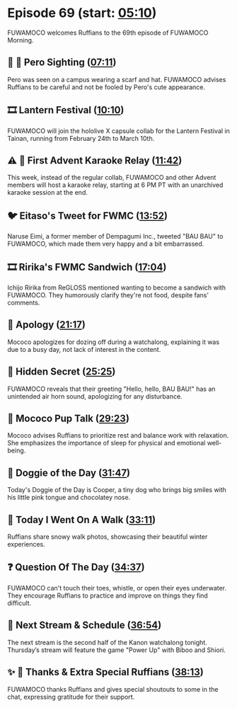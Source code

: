 # Episode 69 (start: [05:10](https://youtu.be/r-bJNL11ah4?t=05m10s))

FUWAMOCO welcomes Ruffians to the 69th episode of FUWAMOCO Morning.

## 👀 💜 Pero Sighting ([07:11](https://youtu.be/r-bJNL11ah4?t=07m11s))

Pero was seen on a campus wearing a scarf and hat. FUWAMOCO advises Ruffians to be careful and not be fooled by Pero's cute appearance.

## 🎞️ Lantern Festival ([10:10](https://youtu.be/r-bJNL11ah4?t=10m10s))

FUWAMOCO will join the hololive X capsule collab for the Lantern Festival in Tainan, running from February 24th to March 10th.

## ⚠️ 🎤 First Advent Karaoke Relay ([11:42](https://youtu.be/r-bJNL11ah4?t=11m42s))

This week, instead of the regular collab, FUWAMOCO and other Advent members will host a karaoke relay, starting at 6 PM PT with an unarchived karaoke session at the end.

## 🐦 Eitaso's Tweet for FWMC ([13:52](https://youtu.be/r-bJNL11ah4?t=13m52s))

Naruse Eimi, a former member of Dempagumi Inc., tweeted "BAU BAU" to FUWAMOCO, which made them very happy and a bit embarrassed.

## 🎞️ Ririka's FWMC Sandwich ([17:04](https://youtu.be/r-bJNL11ah4?t=17m04s))

Ichijo Ririka from ReGLOSS mentioned wanting to become a sandwich with FUWAMOCO. They humorously clarify they're not food, despite fans' comments.

## 🙇 Apology ([21:17](https://youtu.be/r-bJNL11ah4?t=21m17s))

Mococo apologizes for dozing off during a watchalong, explaining it was due to a busy day, not lack of interest in the content.

## 🤫 Hidden Secret ([25:25](https://youtu.be/r-bJNL11ah4?t=25m25s))

FUWAMOCO reveals that their greeting "Hello, hello, BAU BAU!" has an unintended air horn sound, apologizing for any disturbance.

## 📣 Mococo Pup Talk ([29:23](https://youtu.be/r-bJNL11ah4?t=29m23s))

Mococo advises Ruffians to prioritize rest and balance work with relaxation. She emphasizes the importance of sleep for physical and emotional well-being.

## 🐶 Doggie of the Day ([31:47](https://youtu.be/r-bJNL11ah4?t=31m47s))

Today's Doggie of the Day is Cooper, a tiny dog who brings big smiles with his little pink tongue and chocolatey nose.

## 🚶 Today I Went On A Walk ([33:11](https://youtu.be/r-bJNL11ah4?t=33m11s))

Ruffians share snowy walk photos, showcasing their beautiful winter experiences.

## ❓ Question Of The Day ([34:37](https://youtu.be/r-bJNL11ah4?t=34m37s))

FUWAMOCO can't touch their toes, whistle, or open their eyes underwater. They encourage Ruffians to practice and improve on things they find difficult.

## 📅 Next Stream & Schedule ([36:54](https://youtu.be/r-bJNL11ah4?t=36m54s))

The next stream is the second half of the Kanon watchalong tonight. Thursday’s stream will feature the game "Power Up" with Biboo and Shiori.

## ✨ 🐾 Thanks & Extra Special Ruffians ([38:13](https://youtu.be/r-bJNL11ah4?t=38m13s))

FUWAMOCO thanks Ruffians and gives special shoutouts to some in the chat, expressing gratitude for their support.
